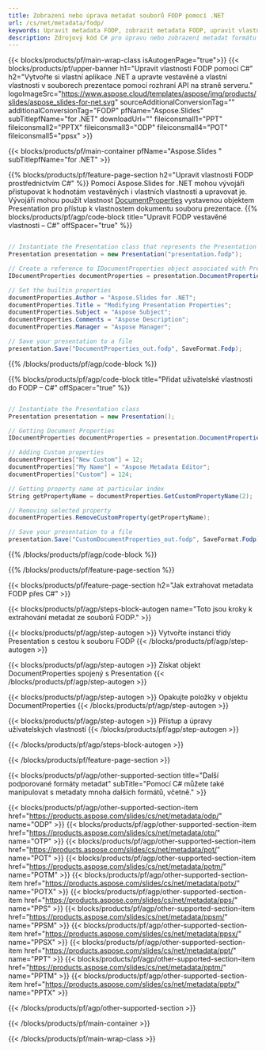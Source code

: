 ```yaml
---
title: Zobrazení nebo úprava metadat souborů FODP pomocí .NET
url: /cs/net/metadata/fodp/
keywords: Upravit metadata FODP, zobrazit metadata FODP, upravit vlastnosti FODP, zobrazit vlastnosti FODP
description: Zdrojový kód C# pro úpravu nebo zobrazení metadat formátu FODP.
---
```


{{< blocks/products/pf/main-wrap-class isAutogenPage="true">}}
{{< blocks/products/pf/upper-banner h1="Upravit vlastnosti FODP pomocí C#" h2="Vytvořte si vlastní aplikace .NET a upravte vestavěné a vlastní vlastnosti v souborech prezentace pomocí rozhraní API na straně serveru." logoImageSrc="https://www.aspose.cloud/templates/aspose/img/products/slides/aspose_slides-for-net.svg" sourceAdditionalConversionTag="" additionalConversionTag="FODP" pfName="Aspose.Slides" subTitlepfName="for .NET" downloadUrl="" fileiconsmall1="PPT" fileiconsmall2="PPTX" fileiconsmall3="ODP" fileiconsmall4="POT" fileiconsmall5="ppsx" >}}

{{< blocks/products/pf/main-container pfName="Aspose.Slides " subTitlepfName="for .NET" >}}

{{% blocks/products/pf/feature-page-section  h2="Upravit vlastnosti FODP prostřednictvím C#" %}}
Pomocí Aspose.Slides for .NET mohou vývojáři přistupovat k hodnotám vestavěných i vlastních vlastností a upravovat je. Vývojáři mohou použít vlastnost [DocumentProperties](https://reference.aspose.com/slides/net/aspose.slides/documentproperties/) vystavenou objektem Presentation pro přístup k vlastnostem dokumentu souboru prezentace.
{{% blocks/products/pf/agp/code-block title="Upravit FODP vestavěné vlastnosti – C#" offSpacer="true" %}}

```cs

// Instantiate the Presentation class that represents the Presentation
Presentation presentation = new Presentation("presentation.fodp");

// Create a reference to IDocumentProperties object associated with Presentation
IDocumentProperties documentProperties = presentation.DocumentProperties;

// Set the builtin properties
documentProperties.Author = "Aspose.Slides for .NET";
documentProperties.Title = "Modifying Presentation Properties";
documentProperties.Subject = "Aspose Subject";
documentProperties.Comments = "Aspose Description";
documentProperties.Manager = "Aspose Manager";

// Save your presentation to a file
presentation.Save("DocumentProperties_out.fodp", SaveFormat.Fodp);
```

{{% /blocks/products/pf/agp/code-block %}}

{{% blocks/products/pf/agp/code-block title="Přidat uživatelské vlastnosti do FODP – C#" offSpacer="true" %}}

```cs

// Instantiate the Presentation class
Presentation presentation = new Presentation();

// Getting Document Properties
IDocumentProperties documentProperties = presentation.DocumentProperties;

// Adding Custom properties
documentProperties["New Custom"] = 12;
documentProperties["My Name"] = "Aspose Metadata Editor";
documentProperties["Custom"] = 124;

// Getting property name at particular index
String getPropertyName = documentProperties.GetCustomPropertyName(2);

// Removing selected property
documentProperties.RemoveCustomProperty(getPropertyName);

// Save your presentation to a file
presentation.Save("CustomDocumentProperties_out.fodp", SaveFormat.Fodp);
```

{{% /blocks/products/pf/agp/code-block %}}

{{% /blocks/products/pf/feature-page-section %}}

{{< blocks/products/pf/feature-page-section  h2="Jak extrahovat metadata FODP přes C#" >}}

{{< blocks/products/pf/agp/steps-block-autogen name="Toto jsou kroky k extrahování metadat ze souborů FODP." >}}

{{< blocks/products/pf/agp/step-autogen >}}
Vytvořte instanci třídy Presentation s cestou k souboru FODP
{{< /blocks/products/pf/agp/step-autogen >}}

{{< blocks/products/pf/agp/step-autogen >}}
Získat objekt DocumentProperties spojený s Presentation
{{< /blocks/products/pf/agp/step-autogen >}}

{{< blocks/products/pf/agp/step-autogen >}}
Opakujte položky v objektu DocumentProperties
{{< /blocks/products/pf/agp/step-autogen >}}

{{< blocks/products/pf/agp/step-autogen >}}
Přístup a úpravy uživatelských vlastností
{{< /blocks/products/pf/agp/step-autogen >}}

{{< /blocks/products/pf/agp/steps-block-autogen >}}

{{< /blocks/products/pf/feature-page-section >}}

{{< blocks/products/pf/agp/other-supported-section title="Další podporované formáty metadat" subTitle="Pomocí C# můžete také manipulovat s metadaty mnoha dalších formátů, včetně." >}}

{{< blocks/products/pf/agp/other-supported-section-item href="https://products.aspose.com/slides/cs/net/metadata/odp/" name="ODP" >}}
{{< blocks/products/pf/agp/other-supported-section-item href="https://products.aspose.com/slides/cs/net/metadata/otp/" name="OTP" >}}
{{< blocks/products/pf/agp/other-supported-section-item href="https://products.aspose.com/slides/cs/net/metadata/pot/" name="POT" >}}
{{< blocks/products/pf/agp/other-supported-section-item href="https://products.aspose.com/slides/cs/net/metadata/potm/" name="POTM" >}}
{{< blocks/products/pf/agp/other-supported-section-item href="https://products.aspose.com/slides/cs/net/metadata/potx/" name="POTX" >}}
{{< blocks/products/pf/agp/other-supported-section-item href="https://products.aspose.com/slides/cs/net/metadata/pps/" name="PPS" >}}
{{< blocks/products/pf/agp/other-supported-section-item href="https://products.aspose.com/slides/cs/net/metadata/ppsm/" name="PPSM" >}}
{{< blocks/products/pf/agp/other-supported-section-item href="https://products.aspose.com/slides/cs/net/metadata/ppsx/" name="PPSX" >}}
{{< blocks/products/pf/agp/other-supported-section-item href="https://products.aspose.com/slides/cs/net/metadata/ppt/" name="PPT" >}}
{{< blocks/products/pf/agp/other-supported-section-item href="https://products.aspose.com/slides/cs/net/metadata/pptm/" name="PPTM" >}}
{{< blocks/products/pf/agp/other-supported-section-item href="https://products.aspose.com/slides/cs/net/metadata/pptx/" name="PPTX" >}}


{{< /blocks/products/pf/agp/other-supported-section >}}

{{< /blocks/products/pf/main-container >}}
    
{{< /blocks/products/pf/main-wrap-class >}}